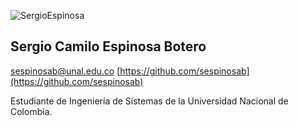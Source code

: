 ![SergioEspinosa](https://github.com/sespinosab.png$size=200)
## Sergio Camilo Espinosa Botero
[sespinosab@unal.edu.co](mailto:sespinosab@unal.edu.co)
[https://github.com/sespinosab](https://github.com/sespinosab)

Estudiante de Ingeniería de Sistemas de la Universidad Nacional de Colombia.
